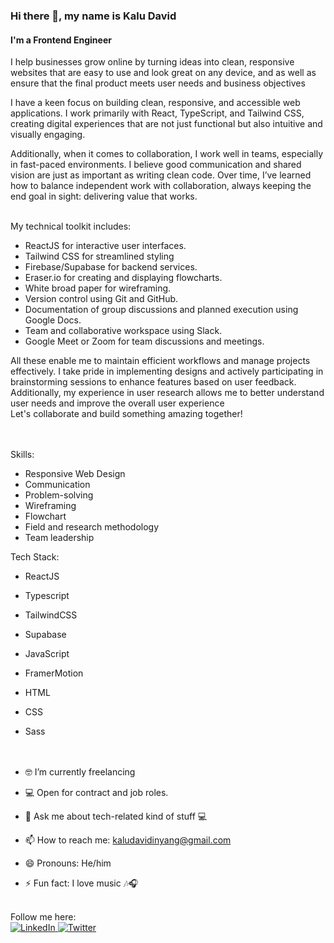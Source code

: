 ### Hi there 👋, my name is Kalu David
#### I'm a Frontend Engineer

I help businesses grow online by turning ideas into clean, responsive websites that are easy to use and look great on any device, and as well as ensure that the final product meets user needs and business objectives

I have a keen focus on building clean, responsive, and accessible web applications. I work primarily with React, TypeScript, and Tailwind CSS, creating digital experiences that are not just functional but also intuitive and visually engaging.

Additionally, when it comes to collaboration, I work well in teams, especially in fast-paced environments. I believe good communication and shared vision are just as important as writing clean code. Over time, I’ve learned how to balance independent work with collaboration, always keeping the end goal in sight: delivering value that works.

<br>
My technical toolkit includes:


- ReactJS for interactive user interfaces.
- Tailwind CSS for streamlined styling
- Firebase/Supabase for backend services.
- Eraser.io for creating and displaying flowcharts.
- White broad paper for wireframing.
- Version control using Git and GitHub.
- Documentation of group discussions and planned execution using Google Docs.
- Team and collaborative workspace using Slack.
- Google Meet or Zoom for team discussions and meetings.

All these enable me to maintain efficient workflows and manage projects effectively.
I take pride in implementing designs and actively participating in brainstorming sessions to enhance features based on user feedback. Additionally, my experience in user research allows me to better understand user needs and improve the overall user experience
<br>
Let's collaborate and build something amazing together!
<br><br>
<be><br>

Skills: 
- Responsive Web Design
- Communication
- Problem-solving
- Wireframing
- Flowchart
- Field and research methodology
- Team leadership


Tech Stack:
- ReactJS
- Typescript
- TailwindCSS
- Supabase
- JavaScript
- FramerMotion
- HTML
- CSS
- Sass
<br><br>
<be><br>


- 🤓 I’m currently freelancing
- 💻 Open for contract and job roles.  
- 💬 Ask me about tech-related kind of stuff 💻 
- 📫 How to reach me: kaludavidinyang@gmail.com 
- 😄 Pronouns: He/him 
- ⚡ Fun fact: I love music 🎶🎧 

<br>
Follow me here:
<br>
<a href="https://www.linkedin.com/in/kalu-david-a2771723a" target="_blank"><img alt="LinkedIn" src="https://img.shields.io/badge/LinkedIn-0077B5?style=for-the-badge&logo=linkedin&logoColor=white"> 
<a href="https://twitter.com/thedavidkalu" target="_blank" target="_blank"><img alt="Twitter"  src="https://img.shields.io/badge/Twitter-1DA1F2?style=for-the-badge&logo=twitter&logoColor=white">
